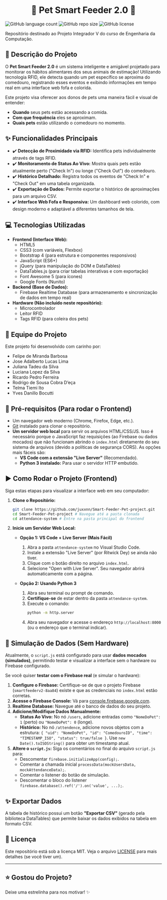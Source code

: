 <h1 align="center">🐾 Pet Smart Feeder 2.0 🐾</h1>

![GitHub language count](https://img.shields.io/github/languages/count/juxxnn/Smart-Feeder-Pet-project?color=%23a2d2ff)
![GitHub repo size](https://img.shields.io/github/repo-size/juxxnn/Smart-Feeder-Pet-project?color=%23ffc8dd)
![GitHub license](https://img.shields.io/github/license/juxxnn/Smart-Feeder-Pet-project?color=%23caffbf)

Repositório destinado ao Projeto Integrador V do curso de Engenharia da Computação.

## 📝 Descrição do Projeto

O **Pet Smart Feeder 2.0** é um sistema inteligente e amigável projetado para monitorar os hábitos alimentares dos seus animais de estimação! Utilizando tecnologia RFID, ele detecta quando um pet específico se aproxima do comedouro, registrando esses eventos e exibindo informações em tempo real em uma interface web fofa e colorida.

Este projeto visa oferecer aos donos de pets uma maneira fácil e visual de entender:
*   **Quando** seus pets estão acessando a comida.
*   **Com que frequência** eles se aproximam.
*   **Quais pets** estão utilizando o comedouro no momento.

## ✨ Funcionalidades Principais

*   ✔️ **Detecção de Proximidade via RFID:** Identifica pets individualmente através de tags RFID.
*   ✔️ **Monitoramento de Status Ao Vivo:** Mostra quais pets estão atualmente perto ("Check In") ou longe ("Check Out") do comedouro.
*   ✔️ **Histórico Detalhado:** Registra todos os eventos de "Check In" e "Check Out" em uma tabela organizada.
*   ✔️ **Exportação de Dados:** Permite exportar o histórico de aproximações para um arquivo CSV.
*   ✔️ **Interface Web Fofa e Responsiva:** Um dashboard web colorido, com design moderno e adaptável a diferentes tamanhos de tela.

## 💻 Tecnologias Utilizadas

*   **Frontend (Interface Web):**
    *   HTML5
    *   CSS3 (com variáveis, Flexbox)
    *   Bootstrap 4 (para estrutura e componentes responsivos)
    *   JavaScript (ES6+)
    *   jQuery (para manipulação do DOM e DataTables)
    *   DataTables.js (para criar tabelas interativas e com exportação)
    *   Font Awesome 5 (para ícones)
    *   Google Fonts (Nunito)
*   **Backend (Base de Dados):**
    *   Firebase Realtime Database (para armazenamento e sincronização de dados em tempo real)
*   **Hardware (Não incluído neste repositório):**
    *   Microcontrolador 
    *   Leitor RFID 
    *   Tags RFID (para coleira dos pets)

## 👥 Equipe do Projeto

Este projeto foi desenvolvido com carinho por:

*   Felipe de Miranda Barbosa 
*   Jose Adalberto Lucas Lima 
*   Juliana Tadeu da Silva 
*   Luciana Lopez da Silva 
*   Ricardo Pedro Ferreira 
*   Rodrigo de Sousa Cobra D’eça 
*   Telma Tiemi Ito 
*   Yves Danillo Bocutti 


## 🚀 Pré-requisitos (Para rodar o Frontend)

*   Um navegador web moderno (Chrome, Firefox, Edge, etc.).
*   [Git](https://git-scm.com/) instalado para clonar o repositório.
*   **Um servidor web local** para servir os arquivos HTML/CSS/JS. Isso é necessário porque o JavaScript faz requisições (ao Firebase ou dados mocados) que não funcionam abrindo o `index.html` diretamente do seu sistema de arquivos (devido a políticas de segurança CORS). As opções mais fáceis são:
    *   **VS Code com a extensão "Live Server"** (Recomendado).
    *   **Python 3 instalado:** Para usar o servidor HTTP embutido.

## ▶️ Como Rodar o Projeto (Frontend)

Siga estas etapas para visualizar a interface web em seu computador:

1.  **Clone o Repositório:**
    ```bash
    git clone https://github.com/juxxnn/Smart-Feeder-Pet-project.git
    cd Smart-Feeder-Pet-project # Navegue até a pasta clonada
    cd attendance-system # Entre na pasta principal do frontend
    ```

2.  **Inicie um Servidor Web Local:**

    *   **Opção 1: VS Code + Live Server (Mais Fácil)**
        1.  Abra a pasta `attendance-system` no Visual Studio Code.
        2.  Instale a extensão "Live Server" (por Ritwick Dey) se ainda não tiver.
        3.  Clique com o botão direito no arquivo `index.html`.
        4.  Selecione "Open with Live Server". Seu navegador abrirá automaticamente com a página.

    *   **Opção 2: Usando Python 3**
        1.  Abra seu terminal ou prompt de comando.
        2.  **Certifique-se** de estar dentro da pasta `attendance-system`.
        3.  Execute o comando:
            ```bash
            python -m http.server
            ```
        4.  Abra seu navegador e acesse o endereço `http://localhost:8000` (ou o endereço que o terminal indicar).

## 🧪 Simulação de Dados (Sem Hardware)

Atualmente, o `script.js` está configurado para usar **dados mocados (simulados)**, permitindo testar e visualizar a interface sem o hardware ou Firebase configurado.

Se você quiser **testar com o Firebase real** (e simular o hardware):

1.  **Configure o Firebase:** Certifique-se de que o projeto Firebase (`smartfeederv2-8aa84`) existe e que as credenciais no `index.html` estão corretas.
2.  **Acesse o Firebase Console:** Vá para [console.firebase.google.com](https://console.firebase.google.com/).
3.  **Realtime Database:** Navegue até o banco de dados do seu projeto.
4.  **Adicione/Modifique Dados Manualmente:**
    *   **Status Ao Vivo:** No nó `/users`, adicione entradas como `"NomeDoPet": 1` (perto) ou `"NomeDoPet": 0` (longe).
    *   **Histórico:** No nó `/attendence`, adicione novos objetos com a estrutura: `{ "uid": "NomeDoPet", "id": "ComedouroID", "time": "TIMESTAMP_ISO", "status": true/false }`. Use `new Date().toISOString()` para obter um timestamp atual.
5.  **Altere o `script.js`:** Siga os comentários no final do arquivo `script.js` para:
    *   Descomentar `firebase.initializeApp(config);`.
    *   Comentar a chamada inicial `processData(mockUsersData, mockAttendanceData);`.
    *   Comentar o listener do botão de simulação.
    *   Descomentar o bloco do listener `firebase.database().ref('/').on('value', ...);`.

## ✨ Exportar Dados

A tabela de histórico possui um botão **"Exportar CSV"** (gerado pela biblioteca DataTables) que permite baixar os dados exibidos na tabela em formato CSV.

## 📄 Licença

Este repositório está sob a licença MIT. Veja o arquivo [LICENSE](LICENSE) para mais detalhes (se você tiver um).

---

## ⭐ Gostou do Projeto?

Deixe uma estrelinha para nos motivar! ✨
